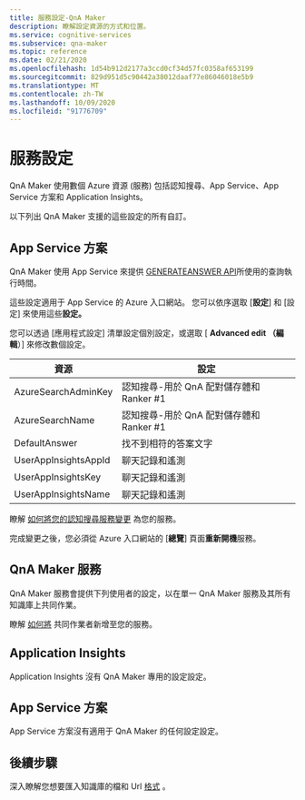 ```yaml
---
title: 服務設定-QnA Maker
description: 瞭解設定資源的方式和位置。
ms.service: cognitive-services
ms.subservice: qna-maker
ms.topic: reference
ms.date: 02/21/2020
ms.openlocfilehash: 1d54b912d2177a3ccd0cf34d57fc0358af653199
ms.sourcegitcommit: 829d951d5c90442a38012daaf77e86046018e5b9
ms.translationtype: MT
ms.contentlocale: zh-TW
ms.lasthandoff: 10/09/2020
ms.locfileid: "91776709"
---
```

# <a name="service-configuration"></a>服務設定

QnA Maker 使用數個 Azure 資源 (服務) 包括認知搜尋、App Service、App Service 方案和 Application Insights。

以下列出 QnA Maker 支援的這些設定的所有自訂。

## <a name="app-service"></a>App Service 方案

QnA Maker 使用 App Service 來提供 [GENERATEANSWER API](https://docs.microsoft.com/rest/api/cognitiveservices/qnamakerruntime/runtime/generateanswer)所使用的查詢執行時間。


這些設定適用于 App Service 的 Azure 入口網站。 您可以依序選取 [**設定**] 和 [設定] 來使用這些**設定。**

您可以透過 [應用程式設定] 清單設定個別設定，或選取 [ **Advanced edit （編輯**）] 來修改數個設定。

|資源|設定|
|--|--|
|AzureSearchAdminKey|認知搜尋-用於 QnA 配對儲存體和 Ranker #1|
|AzureSearchName|認知搜尋-用於 QnA 配對儲存體和 Ranker #1|
|DefaultAnswer|找不到相符的答案文字|
|UserAppInsightsAppId|聊天記錄和遙測|
|UserAppInsightsKey|聊天記錄和遙測|
|UserAppInsightsName|聊天記錄和遙測|

瞭解 [如何將您的認知搜尋服務變更](./how-to/set-up-qnamaker-service-azure.md#configure-qna-maker-to-use-different-cognitive-search-resource) 為您的服務。

完成變更之後，您必須從 Azure 入口網站的 [**總覽**] 頁面**重新開機**服務。

## <a name="qna-maker-service"></a>QnA Maker 服務

QnA Maker 服務會提供下列使用者的設定，以在單一 QnA Maker 服務及其所有知識庫上共同作業。

瞭解 [如何將](./how-to/collaborate-knowledge-base.md) 共同作業者新增至您的服務。

## <a name="application-insights"></a>Application Insights

Application Insights 沒有 QnA Maker 專用的設定設定。

## <a name="app-service-plan"></a>App Service 方案

App Service 方案沒有適用于 QnA Maker 的任何設定設定。

## <a name="next-steps"></a>後續步驟

深入瞭解您想要匯入知識庫的檔和 Url [格式](reference-document-format-guidelines.md) 。